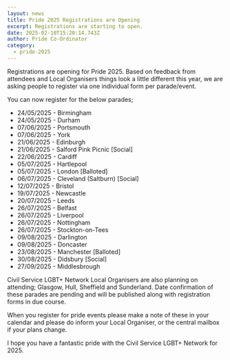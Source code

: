 ```yaml
---
layout: news
title: Pride 2025 Registrations are Opening
excerpt: Registrations are starting to open.
date: 2025-02-10T15:20:14.743Z
author: Pride Co-Ordinator
category:
  - pride-2025
---
```

Registrations are opening for Pride 2025. Based on feedback from attendees and Local Organisers things look a little different this year, we are asking people to register via one individual form per parade/event.

Y﻿ou can now register for the below parades;

* 2﻿4/05/2025 - Birmingham
* 2﻿4/05/2025 - Durham
* 0﻿7/06/2025 - Portsmouth
* 0﻿7/06/2025 - York
* 2﻿1/06/2025 - Edinburgh
* 2﻿1/06/2025 - Salford Pink Picnic \[Social]
* 2﻿2/06/2025 - Cardiff
* 0﻿5/07/2025 - Hartlepool
* 0﻿5/07/2025 - London \[Balloted]
* 0﻿6/07/2025 - Cleveland (Saltburn) \[Social]
* 1﻿2/07/2025 - Bristol
* 1﻿9/07/2025 - Newcastle
* 2﻿0/07/2025 - Leeds
* 2﻿6/07/2025 - Belfast
* 2﻿6/07/2025 - Liverpool
* 2﻿6/07/2025 - Nottingham
* 2﻿6/07/2025 - Stockton-on-Tees
* 0﻿9/08/2025 - Darlington
* 0﻿9/08/2025 - Doncaster
* 2﻿3/08/2025 - Manchester \[Balloted]
* 3﻿0/08/2025 - Didsbury \[Social]
* 2﻿7/09/2025 - Middlesbrough

C﻿ivil Service LGBT+ Network Local Organisers are also planning on attending; Glasgow, Hull, Sheffield and Sunderland. Date confirmation of these parades are pending and will be published along with registration forms in due course.

When you register for pride events please make a note of these in your calendar and please do inform your Local Organiser, or the central mailbox if your plans change.

I hope you have a fantastic pride with the Civil Service LGBT+ Network for 2025.